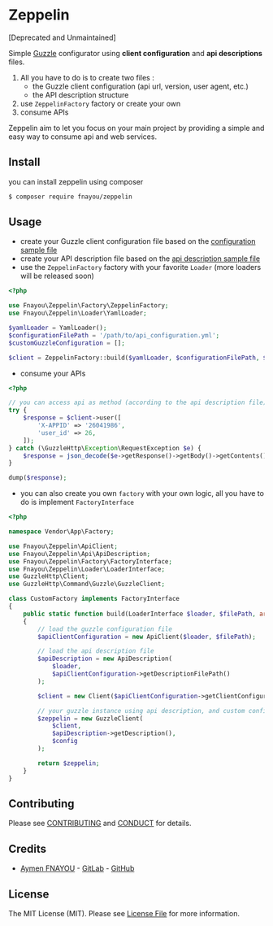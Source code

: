 # Zeppelin

[Deprecated and Unmaintained]

Simple [Guzzle][guzzle-link] configurator using **client configuration** and **api descriptions** files.
  1. All you have to do is to create two files :
      - the Guzzle client configuration (api url, version, user agent, etc.)
      - the API description structure
  2. use `ZeppelinFactory` factory or create your own
  3. consume APIs

Zeppelin aim to let you focus on your main project by providing a simple and easy way to consume api and web services.

## Install

you can install zeppelin using composer

``` bash
$ composer require fnayou/zeppelin
```

## Usage

  - create your Guzzle client configuration file based on the [configuration sample file][configuration-sample-link]
  - create your API description file based on the [api description sample file][api-description-sample-link]
  - use the `ZeppelinFactory` factory with your favorite `Loader` (more loaders will be released soon)

``` php
<?php

use Fnayou\Zeppelin\Factory\ZeppelinFactory;
use Fnayou\Zeppelin\Loader\YamlLoader;

$yamlLoader = YamlLoader();
$configurationFilePath = '/path/to/api_configuration.yml';
$customGuzzleConfiguration = [];

$client = ZeppelinFactory::build($yamlLoader, $configurationFilePath, $customGuzzleConfiguration);
```

  - consume your APIs

``` php
<?php

// you can access api as method (according to the api description file)
try {
    $response = $client->user([
        'X-APPID' => '26041986',
        'user_id' => 26,
    ]);
} catch (\GuzzleHttp\Exception\RequestException $e) {
    $response = json_decode($e->getResponse()->getBody()->getContents());
}

dump($response);
```

  - you can also create you own `factory` with your own logic, all you have to do is implement `FactoryInterface`

``` php
<?php

namespace Vendor\App\Factory;

use Fnayou\Zeppelin\ApiClient;
use Fnayou\Zeppelin\Api\ApiDescription;
use Fnayou\Zeppelin\Factory\FactoryInterface;
use Fnayou\Zeppelin\Loader\LoaderInterface;
use GuzzleHttp\Client;
use GuzzleHttp\Command\Guzzle\GuzzleClient;

class CustomFactory implements FactoryInterface
{
    public static function build(LoaderInterface $loader, $filePath, array $config)
    {
        // load the guzzle configuration file
        $apiClientConfiguration = new ApiClient($loader, $filePath);

        // load the api description file 
        $apiDescription = new ApiDescription(
            $loader,
            $apiClientConfiguration->getDescriptionFilePath()
        );

        $client = new Client($apiClientConfiguration->getClientConfiguration());

        // your guzzle instance using api description, and custom configuration 
        $zeppelin = new GuzzleClient(
            $client,
            $apiDescription->getDescription(),
            $config
        );

        return $zeppelin;
    }
}
```

## Contributing

Please see [CONTRIBUTING](CONTRIBUTING.md) and [CONDUCT](CONDUCT.md) for details.

## Credits

- [Aymen FNAYOU][link-author] - [GitLab][link-author-gitlab] - [GitHub][link-author-github]

## License

The MIT License (MIT). Please see [License File](LICENSE.md) for more information.

[link-author]: https://aymen-fnayou.com
[link-author-gitlab]: https://gitlab.com/fnayou
[link-author-github]: https://github.com/fnayou
[configuration-sample-link]: https://github.com/fnayou/zeppelin/blob/master/src/Resources/api_configuration.yml.dist
[api-description-sample-link]: https://github.com/fnayou/zeppelin/blob/master/src/Resources/api_description.yml.dist
[guzzle-link]: https://github.com/guzzle/guzzle
